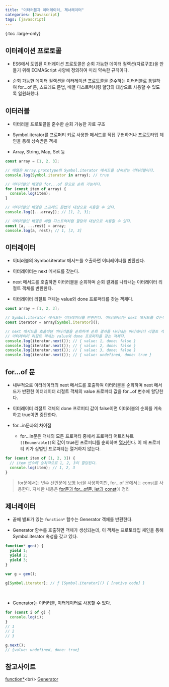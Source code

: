 ```yaml
---
title: "이터러블과 이터레이터, 제너레이터"
categories: [Javascript]
tags: [javascript]
---
```


{:toc .large-only}

## 이터레이션 프로토콜

- ES6에서 도입된 이터레이션 프로토콜은 순회 가능한 데이터 컬렉션(자료구조)을 만들기 위해 ECMAScript 사양에 정의하여 미리 약속한 규칙이다.

- 순회 가능한 데이터 컬렉션을 이터레이션 프로토콜을 준수하는 이터러블로 통일하여 for...of 문, 스프레드 문법, 배열 디스트럭처링 할당의 대상으로 사용할 수 있도록 일원화했다.

## 이터러블

- 이터러블 프로토콜을 준수한 순회 가능한 자료 구조

- Symbol.iterator를 프로퍼티 키로 사용한 메서드를 직접 구현하거나 프로토타입 체인을 통해 상속받은 객체

- Array, String, Map, Set 등

```js
const array = [1, 2, 3];

// 배열은 Array.prototype의 Symbol.iterator 메서드를 상속받는 이터러블이다.
console.log(Symbol.iterator in array); // true

// 이터러블인 배열은 for...of 문으로 순회 가능하다.
for (const item of array) {
  console.log(item);
}

// 이터러블인 배열은 스프레드 문법의 대상으로 사용할 수 있다.
console.log([...array]); // [1, 2, 3];

// 이터러블인 배열은 배열 디스트럭처럼 할당의 대상으로 사용할 수 있다.
const [a, ...rest] = array;
console.log(a, rest); // 1, [2, 3]
```

## 이터레이터

- 이터러블의 Symbol.iterator 메서드를 호출하면 이터레이터를 반환한다.

- 이터레이터는 next 메서드를 갖는다.

- next 메서드를 호출하면 이터러블을 순회하며 순회 결과를 나타내는 이터레이터 리절트 객체를 반환한다.

- 이터레이터 리절트 객체는 value와 done 프로퍼티를 갖는 객체다.

```js
const array = [1, 2, 3];

// Symbol.iterator 메서드는 이터레이터를 반환한다. 이터레이터는 next 메서드를 갖는다.
const iterator = array[Symbol.iterator]();

// next 메서드를 호출하면 이터러블을 순회하며 순회 결과를 나타내는 이터레이터 리절트 객체를 반환한다.
// 이터레이터 리절트 객체는 value와 done 프로퍼티를 갖는 객체다.
console.log(iterator.next()); // { value: 1, done: false }
console.log(iterator.next()); // { value: 2, done: false }
console.log(iterator.next()); // { value: 3, done: false }
console.log(iterator.next()); // { value: undefined, done: true }
```

## for...of 문

- 내부적으로 이터레이터의 next 메서드를 호출하여 이터러블을 순회하며 next 메서드가 반환한 이터레이터 리절트 객체의 value 프로퍼티 값을 for...of 변수에 할당한다.

- 이터레이터 리절트 객체의 done 프로퍼티 값이 false이면 이터러블의 순회를 계속하고 true이면 중단한다.

- for...in문과의 차이점
  - for...in문은 객체의 모든 프로퍼티 중에서 프로퍼티 어트리뷰트 `[[Enumerable]]`의 값이 true인 프로퍼티를 순회하며 <u>열거</u>한다. 이 때 프로퍼티 키가 심벌인 프로퍼티는 열거하지 않는다.

```js
for (const item of [1, 2, 3]) {
  // item 변수에 순차적으로 1, 2, 3이 할당된다.
  console.log(item); // 1, 2, 3
}
```

> for문에서는 변수 선언문에 보통 let을 사용하지만, for...of 문에서는 const를 사용한다. 자세한 내용은 [for문과 for...of문, let과 const](https://jellymando.github.io/react/2021-12-08-for-of-let-const)에 정리

## 제너레이터

- 끝에 별표가 있는 `function*` 함수는 Generator 객체를 반환한다.

- Generator 함수를 호출하면 객체가 생성되는데, 이 객체는 프로토타입 체인을 통해 Symbol.iterator 속성을 갖고 있다.

```js
function* gen() {
  yield 1;
  yield 2;
  yield 3;
}

var g = gen();

g[Symbol.iterator]; // ƒ [Symbol.iterator]() { [native code] }
```

<br/>

- Generator는 이터러블, 이터레이터로 사용할 수 있다.

```js
for (const i of g) {
  console.log(i);
}
// 1
// 2
// 3

g.next();
// {value: undefined, done: true}
```

## 참고사이트

[function\*](https://developer.mozilla.org/ko/docs/Web/JavaScript/Reference/Statements/function*)<br/>
[Generator](https://developer.mozilla.org/ko/docs/Web/JavaScript/Reference/Global_Objects/Generator)
